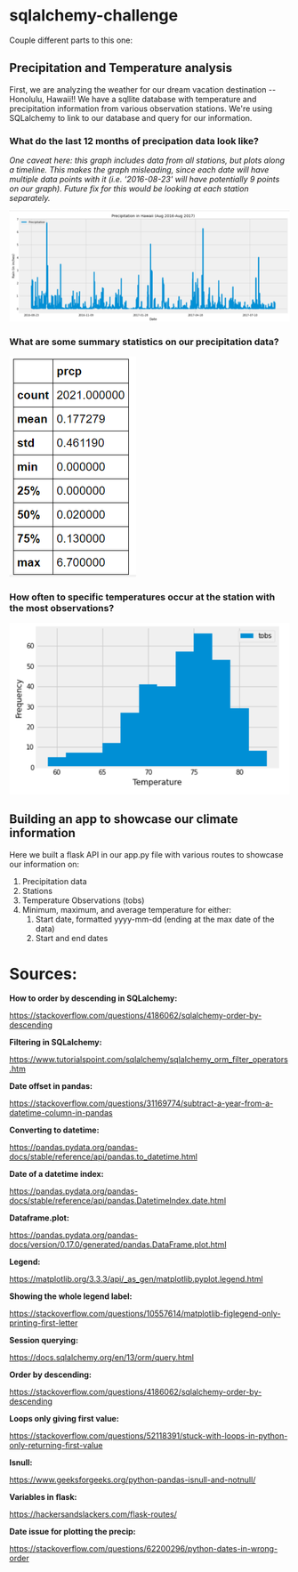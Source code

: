 # sqlalchemy-challenge

Couple different parts to this one:

## Precipitation and Temperature analysis
First, we are analyzing the weather for our dream vacation destination -- Honolulu, Hawaii!! We have a sqllite database with temperature and precipitation information from various observation stations. We're using SQLalchemy to link to our database and query for our information.

### What do the last 12 months of precipation data look like?

*One caveat here: this graph includes data from all stations, but plots along a  timeline. This makes the graph misleading, since each date will have multiple data points with it (i.e. '2016-08-23' will have potentially 9 points on our graph). Future fix for this would be looking at each station separately.*

![Precipitation chart](https://github.com/LongPatrol/sqlalchemy-challenge/blob/main/Pictures/Precip_chart.png)


### What are some summary statistics on our precipitation data?

![Precipitation stats](https://github.com/LongPatrol/sqlalchemy-challenge/blob/main/Pictures/Precip_summary_stats.png)

### How often to specific temperatures occur at the station with the most observations?

![Temperature chart](https://github.com/LongPatrol/sqlalchemy-challenge/blob/main/Pictures/tobs_chart.png) 

## Building an app to showcase our climate information

Here we built a flask API in our app.py file with various routes to showcase our information on:
  1. Precipitation data
  2. Stations 
  3. Temperature Observations (tobs)
  4. Minimum, maximum, and average temperature for either:  
      1. Start date, formatted yyyy-mm-dd (ending at the max date of the data)     
      2. Start and end dates

# Sources:
**How to order by descending in SQLalchemy:**

https://stackoverflow.com/questions/4186062/sqlalchemy-order-by-descending

**Filtering in SQLalchemy:**

https://www.tutorialspoint.com/sqlalchemy/sqlalchemy_orm_filter_operators.htm

**Date offset in pandas:**

https://stackoverflow.com/questions/31169774/subtract-a-year-from-a-datetime-column-in-pandas

**Converting to datetime:**

https://pandas.pydata.org/pandas-docs/stable/reference/api/pandas.to_datetime.html

**Date of a datetime index:**

https://pandas.pydata.org/pandas-docs/stable/reference/api/pandas.DatetimeIndex.date.html

**Dataframe.plot:**

https://pandas.pydata.org/pandas-docs/version/0.17.0/generated/pandas.DataFrame.plot.html

**Legend:**

https://matplotlib.org/3.3.3/api/_as_gen/matplotlib.pyplot.legend.html

**Showing the whole legend label:**

https://stackoverflow.com/questions/10557614/matplotlib-figlegend-only-printing-first-letter

**Session querying:**

https://docs.sqlalchemy.org/en/13/orm/query.html

**Order by descending:**

https://stackoverflow.com/questions/4186062/sqlalchemy-order-by-descending

**Loops only giving first value:**

https://stackoverflow.com/questions/52118391/stuck-with-loops-in-python-only-returning-first-value

**Isnull:**

https://www.geeksforgeeks.org/python-pandas-isnull-and-notnull/

**Variables in flask:**

https://hackersandslackers.com/flask-routes/

**Date issue for plotting the precip:**

https://stackoverflow.com/questions/62200296/python-dates-in-wrong-order
